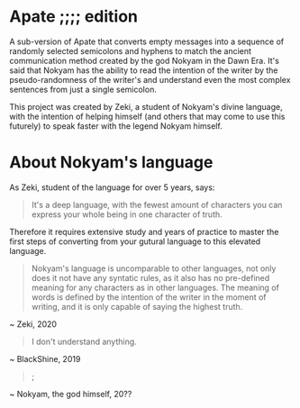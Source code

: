 # Apate ;;;; edition
A sub-version of Apate that converts empty messages into a sequence of randomly selected semicolons and hyphens to match the ancient communication method created by the god Nokyam in the Dawn Era.
It's said that Nokyam has the ability to read the intention of the writer by the pseudo-randomness of the writer's and understand even the most complex sentences from just a single semicolon.

This project was created by Zeki, a student of Nokyam's divine language, with the intention of helping himself (and others that may come to use this futurely) to speak faster with the legend Nokyam himself.

# About Nokyam's language
As Zeki, student of the language for over 5 years, says:
> It's a deep language, with the fewest amount of characters you can express your whole being in one character of truth.
 
Therefore it requires extensive study and years of practice to master the first steps of converting from your gutural language to this elevated language.

> Nokyam's language is uncomparable to other languages, not only does it not have any syntatic rules, as it also has no pre-defined meaning for any characters as in other languages.
> The meaning of words is defined by the intention of the writer in the moment of writing, and it is only capable of saying the highest truth.

~ Zeki, 2020

> I don't understand anything.

~ BlackShine, 2019

> ;

~ Nokyam, the god himself, 20??
